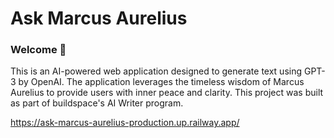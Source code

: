 # Ask Marcus Aurelius
### Welcome 👋
This is an AI-powered web application designed to generate text using GPT-3 by OpenAI. The application leverages the timeless wisdom of Marcus Aurelius to provide users with inner peace and clarity. This project was built as part of buildspace's AI Writer program. 

https://ask-marcus-aurelius-production.up.railway.app/
